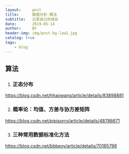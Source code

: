 ```yaml
---
layout:     post
title:      数据分析-算法
subtitle:   记录自己的成长
date:       2019-05-14
author:     BY
header-img: img/post-bg-law2.jpg
catalog: true
tags:
    - blog
---
```



## 算法

1. ### 正态分布

https://blog.csdn.net/hhaowang/article/details/83898881

2. ### 概率论：均值、方差与协方差矩阵

https://blog.csdn.net/pipisorry/article/details/48788671

3. ### 三种常用数据标准化方法 

https://blog.csdn.net/bbbeoy/article/details/70185798

